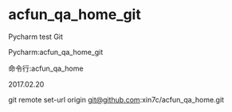 # acfun_qa_home_git

Pycharm test Git

Pycharm:acfun_qa_home_git

命令行:acfun_qa_home

2017.02.20

git remote set-url origin git@github.com:xin7c/acfun_qa_home.git